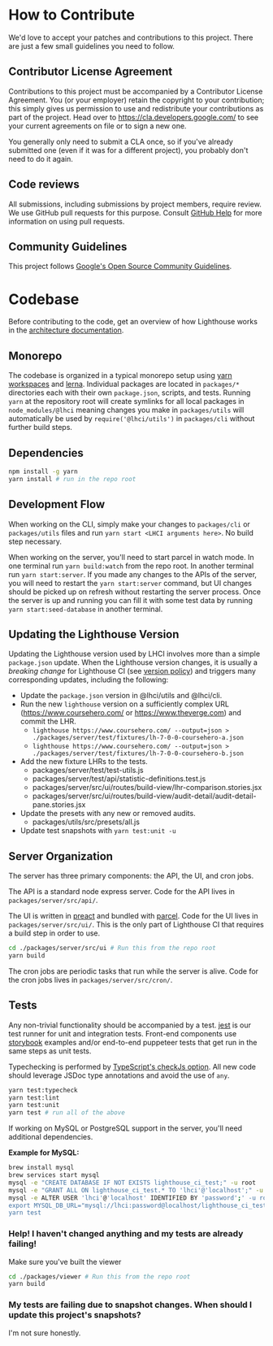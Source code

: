# How to Contribute

We'd love to accept your patches and contributions to this project. There are
just a few small guidelines you need to follow.

## Contributor License Agreement

Contributions to this project must be accompanied by a Contributor License
Agreement. You (or your employer) retain the copyright to your contribution;
this simply gives us permission to use and redistribute your contributions as
part of the project. Head over to <https://cla.developers.google.com/> to see
your current agreements on file or to sign a new one.

You generally only need to submit a CLA once, so if you've already submitted one
(even if it was for a different project), you probably don't need to do it
again.

## Code reviews

All submissions, including submissions by project members, require review. We
use GitHub pull requests for this purpose. Consult
[GitHub Help](https://help.github.com/articles/about-pull-requests/) for more
information on using pull requests.

## Community Guidelines

This project follows [Google's Open Source Community
Guidelines](https://opensource.google.com/conduct/).

# Codebase

Before contributing to the code, get an overview of how Lighthouse works in the [architecture documentation](./docs/architecture.md).

## Monorepo

The codebase is organized in a typical monorepo setup using [yarn workspaces](https://classic.yarnpkg.com/en/docs/workspaces/) and [lerna](https://github.com/lerna/lerna). Individual packages are located in `packages/*` directories each with their own `package.json`, scripts, and tests. Running `yarn` at the repository root will create symlinks for all local packages in `node_modules/@lhci` meaning changes you make in `packages/utils` will automatically be used by `require('@lhci/utils')` in `packages/cli` without further build steps.

## Dependencies

```bash
npm install -g yarn
yarn install # run in the repo root
```

## Development Flow

When working on the CLI, simply make your changes to `packages/cli` or `packages/utils` files and run `yarn start <LHCI arguments here>`. No build step necessary.

When working on the server, you'll need to start parcel in watch mode. In one terminal run `yarn build:watch` from the repo root. In another terminal run `yarn start:server`. If you made any changes to the APIs of the server, you will need to restart the `yarn start:server` command, but UI changes should be picked up on refresh without restarting the server process. Once the server is up and running you can fill it with some test data by running `yarn start:seed-database` in another terminal.

## Updating the Lighthouse Version

Updating the Lighthouse version used by LHCI involves more than a simple `package.json` update. When the Lighthouse version changes, it is usually a _breaking change_ for Lighthouse CI (see [version policy](./docs/version-policy.md)) and triggers many corresponding updates, including the following:

- Update the `package.json` version in @lhci/utils and @lhci/cli.
- Run the new `lighthouse` version on a sufficiently complex URL (https://www.coursehero.com/ or https://www.theverge.com) and commit the LHR.
  - `lighthouse https://www.coursehero.com/ --output=json > ./packages/server/test/fixtures/lh-7-0-0-coursehero-a.json`
  - `lighthouse https://www.coursehero.com/ --output=json > ./packages/server/test/fixtures/lh-7-0-0-coursehero-b.json`
- Add the new fixture LHRs to the tests.
  - packages/server/test/test-utils.js
  - packages/server/test/api/statistic-definitions.test.js
  - packages/server/src/ui/routes/build-view/lhr-comparison.stories.jsx
  - packages/server/src/ui/routes/build-view/audit-detail/audit-detail-pane.stories.jsx
- Update the presets with any new or removed audits.
  - packages/utils/src/presets/all.js
- Update test snapshots with `yarn test:unit -u`

## Server Organization

The server has three primary components: the API, the UI, and cron jobs.

The API is a standard node express server. Code for the API lives in `packages/server/src/api/`.

The UI is written in [preact](https://preactjs.com/) and bundled with [parcel](https://parceljs.org/). Code for the UI lives in `packages/server/src/ui/`. This is the only part of Lighthouse CI that requires a build step in order to use.

```bash
cd ./packages/server/src/ui # Run this from the repo root
yarn build
```

The cron jobs are periodic tasks that run while the server is alive. Code for the cron jobs lives in `packages/server/src/cron/`.

## Tests

Any non-trivial functionality should be accompanied by a test. [jest](https://jestjs.io/) is our test runner for unit and integration tests. Front-end components use [storybook](https://storybook.js.org/) examples and/or end-to-end puppeteer tests that get run in the same steps as unit tests.

Typechecking is performed by [TypeScript's checkJs option](https://www.typescriptlang.org/docs/handbook/type-checking-javascript-files.html). All new code should leverage JSDoc type annotations and avoid the use of `any`.

```bash
yarn test:typecheck
yarn test:lint
yarn test:unit
yarn test # run all of the above
```

If working on MySQL or PostgreSQL support in the server, you'll need additional dependencies.

**Example for MySQL:**

```bash
brew install mysql
brew services start mysql
mysql -e "CREATE DATABASE IF NOT EXISTS lighthouse_ci_test;" -u root
mysql -e "GRANT ALL ON lighthouse_ci_test.* TO 'lhci'@'localhost';" -u root
mysql -e ALTER USER 'lhci'@'localhost' IDENTIFIED BY 'password';' -u root
export MYSQL_DB_URL="mysql://lhci:password@localhost/lighthouse_ci_test"
yarn test
```

### Help! I haven't changed anything and my tests are already failing!

Make sure you've built the viewer

```bash
cd ./packages/viewer # Run this from the repo root
yarn build
```

### My tests are failing due to snapshot changes. When should I update this project's snapshots?

I'm not sure honestly.
